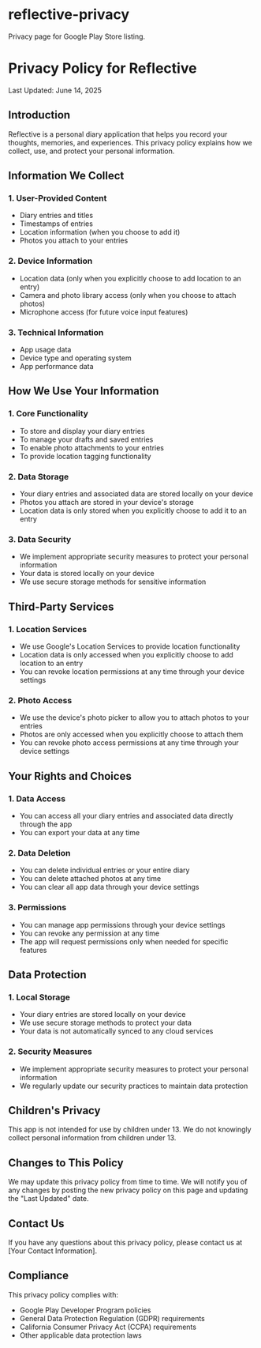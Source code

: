 # reflective-privacy
Privacy page for Google Play Store listing.

# Privacy Policy for Reflective

Last Updated: June 14, 2025

## Introduction
Reflective is a personal diary application that helps you record your thoughts, memories, and experiences. This privacy policy explains how we collect, use, and protect your personal information.

## Information We Collect

### 1. User-Provided Content
- Diary entries and titles
- Timestamps of entries
- Location information (when you choose to add it)
- Photos you attach to your entries

### 2. Device Information
- Location data (only when you explicitly choose to add location to an entry)
- Camera and photo library access (only when you choose to attach photos)
- Microphone access (for future voice input features)

### 3. Technical Information
- App usage data
- Device type and operating system
- App performance data

## How We Use Your Information

### 1. Core Functionality
- To store and display your diary entries
- To manage your drafts and saved entries
- To enable photo attachments to your entries
- To provide location tagging functionality

### 2. Data Storage
- Your diary entries and associated data are stored locally on your device
- Photos you attach are stored in your device's storage
- Location data is only stored when you explicitly choose to add it to an entry

### 3. Data Security
- We implement appropriate security measures to protect your personal information
- Your data is stored locally on your device
- We use secure storage methods for sensitive information

## Third-Party Services

### 1. Location Services
- We use Google's Location Services to provide location functionality
- Location data is only accessed when you explicitly choose to add location to an entry
- You can revoke location permissions at any time through your device settings

### 2. Photo Access
- We use the device's photo picker to allow you to attach photos to your entries
- Photos are only accessed when you explicitly choose to attach them
- You can revoke photo access permissions at any time through your device settings

## Your Rights and Choices

### 1. Data Access
- You can access all your diary entries and associated data directly through the app
- You can export your data at any time

### 2. Data Deletion
- You can delete individual entries or your entire diary
- You can delete attached photos at any time
- You can clear all app data through your device settings

### 3. Permissions
- You can manage app permissions through your device settings
- You can revoke any permission at any time
- The app will request permissions only when needed for specific features

## Data Protection

### 1. Local Storage
- Your diary entries are stored locally on your device
- We use secure storage methods to protect your data
- Your data is not automatically synced to any cloud services

### 2. Security Measures
- We implement appropriate security measures to protect your personal information
- We regularly update our security practices to maintain data protection

## Children's Privacy
This app is not intended for use by children under 13. We do not knowingly collect personal information from children under 13.

## Changes to This Policy
We may update this privacy policy from time to time. We will notify you of any changes by posting the new privacy policy on this page and updating the "Last Updated" date.

## Contact Us
If you have any questions about this privacy policy, please contact us at [Your Contact Information].

## Compliance
This privacy policy complies with:
- Google Play Developer Program policies
- General Data Protection Regulation (GDPR) requirements
- California Consumer Privacy Act (CCPA) requirements
- Other applicable data protection laws
